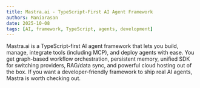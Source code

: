 ```yaml
---
title: Mastra.ai - TypeScript-First AI Agent Framework
authors: Maniarasan
date: 2025-10-08
tags: [AI, framework, TypeScript, agents, development]
---
```


Mastra.ai is a TypeScript-first AI agent framework that lets you build, manage, integrate tools (including MCP), and deploy agents with ease. You get graph-based workflow orchestration, persistent memory, unified SDK for switching providers, RAG/data sync, and powerful cloud hosting out of the box. If you want a developer-friendly framework to ship real AI agents, Mastra is worth checking out.
